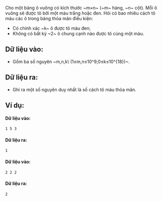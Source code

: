 Cho một bảng ô vuông có kích thước ~m×n~ (~m~ hàng, ~n~ cột). Mỗi ô vuông sẽ được tô bởi một màu trắng hoặc đen. Hỏi có bao nhiêu cách tô màu các ô trong bảng thỏa mãn điều kiện:
- Có chính xác ~k~ ô được tô màu đen;
- Không có bất kỳ ~2~ ô chung cạnh nào được tô cùng một màu.

## Dữ liệu vào:
- Gồm ba số nguyên ~m,n,k\ (1≤m,n≤10^9;0≤k≤10^{18})~.

## Dữ liệu ra:
- Ghi ra một số nguyên duy nhất là số cách tô màu thỏa mãn.

## Ví dụ:
#### Dữ liệu vào:
```
1 5 3
```

#### Dữ liệu ra:
```
1
```

#### Dữ liệu vào:
```
2 2 2
```

#### Dữ liệu ra:
```
2
```